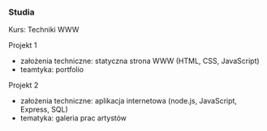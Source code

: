 ### Studia

Kurs: Techniki WWW

Projekt 1 
  - założenia techniczne: statyczna strona WWW (HTML, CSS, JavaScript)
  - teamtyka: portfolio

Projekt 2 
  - założenia techniczne: aplikacja internetowa (node.js, JavaScript, Express, SQL)
  - tematyka: galeria prac artystów
 
